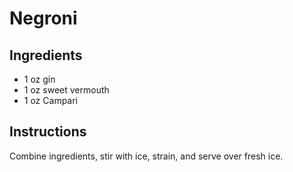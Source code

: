 # Negroni 

## Ingredients

* 1 oz gin
* 1 oz sweet vermouth
* 1 oz Campari

## Instructions

Combine ingredients, stir with ice, strain, and serve over fresh ice.

